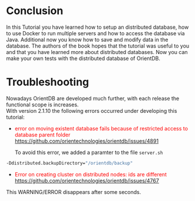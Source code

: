 # Conclusion

In this Tutorial you have learned how to setup an distributed database, how to use Docker to run multiple servers and how to access the database via Java. Additional now you know how to save and modify data in the database. The authors of the book hopes that the tutorial was useful to you and that you have learned more about distributed databases. Now you can make your own tests with the distributed database of OrientDB.
    
    
# Troubleshooting

Nowadays OrientDB are developed much further, with each release the 
functional scope is increases.  
With version 2.1.10 the following errors occurred under developing this tutorial:

* <font color="red">error on moving existent database fails because of restricted access to database parent folder</font>  
https://github.com/orientechnologies/orientdb/issues/4891

  To avoid this error, we added a paramter to the file `server.sh`
```bash
-Ddistributed.backupDirectory="/orientdb/backup"
```

* <font color="red">Error on creating cluster on distributed nodes: ids are different</font>  
https://github.com/orientechnologies/orientdb/issues/4767

This WARNING/ERROR disappears after some seconds.

